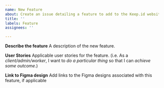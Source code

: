 ```yaml
---
name: New Feature
about: Create an issue detailing a feature to add to the Keep.id website
title: ''
labels: Feature
assignees: ''

---
```


**Describe the feature**
A description of the new feature.

**User Stories**
Applicable user stories for the feature. (i.e. As a *client/admin/worker*, I want to *do a particular thing* so that I can *achieve some outcome*.) 

**Link to Figma design**
Add links to the Figma designs associated with this feature, if applicable
